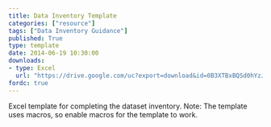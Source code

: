 ```yaml
---
title: Data Inventory Template
categories: ["resource"]
tags: ["Data Inventory Guidance"]
published: True
type: template
date: 2014-06-19 10:30:00
downloads: 
- type: Excel
  url: "https://drive.google.com/uc?export=download&id=0B3XTBxBQSd0hYzJTTUY1TzMwcjA"
fordc: true
---
```

Excel template for completing the dataset inventory. Note: The template uses macros, so enable macros for the template to work.
